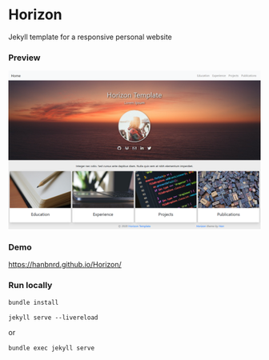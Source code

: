 # Horizon

Jekyll template for a responsive personal website


### Preview

![Horizon template](screenshot.png)


### Demo

https://hanbnrd.github.io/Horizon/


### Run locally

```
bundle install
```

```
jekyll serve --livereload
```
or
```
bundle exec jekyll serve
```
